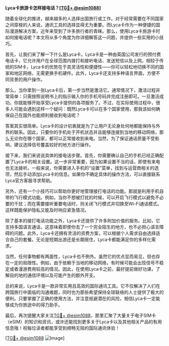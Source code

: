**Lyca卡旅游卡怎样接电话？[[TG💪+ @esim1088](https://t.me/s/esim1088)]**

随着全球化的推进，越来越多的人选择出国旅行或工作。对于经常需要在不同国家之间穿梭的人来说，通讯工具的选择显得尤为重要。而Lyca卡作为一种便捷的国际漫游解决方案，近年来受到了许多旅行者的青睐。那么，使用Lyca卡旅游卡时如何接电话呢？本文将从多个角度为你详细解答这一问题，并提供一些实用的小技巧。

首先，让我们来了解一下什么是Lyca卡。Lyca卡是一种由英国公司发行的预付费电话卡，它允许用户在全球范围内拨打和接听电话、发送短信以及上网。相较于传统的SIM卡，Lyca卡的优势在于其灵活性和便捷性——你可以轻松地切换不同的国家和地区网络，无需更换手机硬件。此外，Lyca卡还支持多种语言界面，方便不同背景的用户操作。

那么，当你拿到一张Lyca卡后，第一步当然是激活它。通常情况下，激活过程非常简单：只需按照说明书上的指示输入你的手机号码并完成注册即可。一旦激活成功，你就能够开始享受Lyca卡提供的各项服务了。不过，在实际使用过程中，很多人可能会遇到这样一个疑问：既然Lyca卡可以在多个国家使用，那我该如何确保自己在国外也能顺利接收到电话呢？

答案其实很简单。Lyca卡的设计初衷就是为了让用户无论身处何地都能保持与外界的联系。因此，只要你的手机处于开机状态并且能够连接到当地的移动网络，那么无论你在哪个国家，都可以正常接收到来电。当然，为了保证通话质量不受影响，建议选择信号覆盖较好的地方进行操作。

接下来，我们来说说具体的接电话步骤。首先，你需要确认自己的手机已经正确配置了Lyca卡的相关设置。这一步非常重要，因为如果设置不当的话，即使有来电也无法接听。一般来说，你需要进入手机的“设置”菜单，找到与运营商相关的选项，然后手动添加Lyca卡的信息。如果你不确定具体的操作方法，可以直接联系Lyca官方客服寻求帮助。

另外，还有一个小技巧可以帮助你更好地管理接打电话的功能。那就是利用手机自带的飞行模式功能。例如，当你不想被打扰的时候，可以开启飞行模式以避免不必要的干扰；而在需要接听重要电话时，则关闭飞行模式并切换至Wi-Fi通话模式。这样既能保护隐私又能及时响应紧急情况。

除了基本的接打电话功能之外，Lyca卡还提供了许多附加价值的服务。比如，它支持多国语言通话，这意味着即使你去了一个完全陌生的地方，也不必担心语言障碍的问题。此外，Lyca卡还拥有灵活的资费方案，可以根据个人需求自由选择适合自己的套餐。无论是短期出游还是长期居住，Lyca卡都能满足你的多样化需求。

当然，任何事物都有两面性，Lyca卡也不例外。虽然它的优点显而易见，但也存在一定的局限性。例如，由于依赖于当地的移动网络，有时候可能会出现信号不稳定或者漫游费用较高的情况。因此，在使用Lyca卡之前，最好提前做好功课，了解目的地的通信环境以及可能产生的额外开支。

总的来说，Lyca卡是一款非常实用且高效的国际通讯工具。它不仅解决了人们在跨国旅行中面临的沟通难题，同时也为那些希望保持全球联络的人士提供了极大的便利。只要掌握了正确的使用方法，并注意规避潜在的风险，相信Lyca卡一定能够成为你旅途中的得力助手。

最后，再次提醒大家关注[TG💪+ @esim1088](https://t.me/s/esim1088)，那里汇聚了大量关于电子SIM卡（eSIM）的知识和资讯，或许还能找到更多关于Lyca卡以及其他相关产品的有用信息哦！祝每位读者都能享受到顺畅无阻的国际通讯体验！

[[TG💪+ @esim1088](https://t.me/s/esim1088) ![Image](https://i.postimg.cc/4NQfJmqS/Snipaste-2025-05-13-00-14-12.png)]